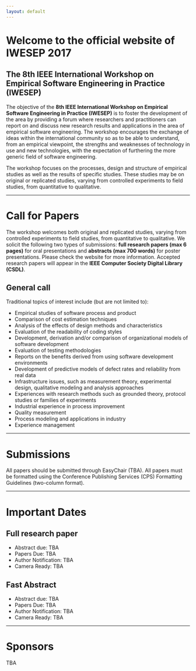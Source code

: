 ```yaml
---
layout: default
---
```


# Welcome to the official website of IWESEP 2017

## The 8th IEEE International Workshop on Empirical Software Engineering in Practice (IWESEP)

The objective of the **8th IEEE International Workshop on Empirical Software Engineering in Practice (IWESEP)** is to foster the development of the area by providing a forum where researchers and practitioners can report on and discuss new research results and applications in the area of empirical software engineering. The workshop encourages the exchange of ideas within the international community so as to be able to understand, from an empirical viewpoint, the strengths and weaknesses of technology in use and new technologies, with the expectation of furthering the more generic field of software engineering.

The workshop focuses on the processes, design and structure of empirical studies as well as the results of specific studies. These studies may be on original or replicated studies, varying from controlled experiments to field studies, from quantitative to qualitative.

----

# Call for Papers

The workshop welcomes both original and replicated studies, varying from controlled experiments to field studies, from quantitative to qualitative. 
We solicit the following two types of submissions: **full research papers (max 6 pages)** for oral presentations and **abstracts (max 700 words)** for poster presentations. Please check the website for more information.
Accepted research papers will appear in the **IEEE Computer Society Digital Library (CSDL)**. 


## General call

Traditional topics of interest include (but are not limited to):

* Empirical studies of software process and product
* Comparison of cost estimation techniques
* Analysis of the effects of design methods and characteristics
* Evaluation of the readability of coding styles
* Development, derivation and/or comparison of organizational models of software development
* Evaluation of testing methodologies
* Reports on the benefits derived from using software development environments
* Development of predictive models of defect rates and reliability from real data
* Infrastructure issues, such as measurement theory, experimental design, qualitative modeling and analysis  approaches
* Experiences with research methods such as grounded theory, protocol studies or families of experiments
* Industrial experience in process improvement
* Quality measurement
* Process modeling and applications in industry
* Experience management

----

# Submissions

All papers should be submitted through EasyChair (TBA).
All papers must be formatted using the Conference Publishing Services (CPS) Formatting Guidelines (two-column format).

----

# Important Dates

## Full research paper 
* Abstract due: TBA
* Papers Due: TBA
* Author Notification: TBA
* Camera Ready: TBA

## Fast Abstract
* Abstract due: TBA
* Papers Due: TBA
* Author Notification: TBA
* Camera Ready: TBA

----

# Sponsors

TBA

<!-- <div class="posts">
  {% for post in site.posts %}
    <article class="post">

      <h1><a href="{{ site.baseurl }}{{ post.url }}">{{ post.title }}</a></h1>

      <div class="entry">
        {{ post.excerpt }}
      </div>

      <a href="{{ site.baseurl }}{{ post.url }}" class="read-more">Read More</a>
    </article>
  {% endfor %}
</div> -->